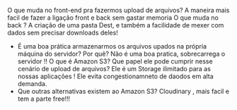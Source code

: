 O que muda no front-end pra fazermos upload de arquivos? 
A maneira mais facil de fazer a ligação front e back sem gastar memoria 
O que muda no back ?
A criação de uma pasta Dest, e também a facilidade de mexer com dados sem precisar downloads deles!
- É uma boa prática armazenarmos os arquivos upados na própria máquina do servidor? Por quê?
Não é uma boa pratica, sobrecarrega o servidor !! 
O que é Amazon S3? Que papel ele pode cumprir nesse cenário de upload de arquivos?
Ele é um Storage ilimitado para as nossas aplicações ! Ele evita congestionamneto de daodos em alta demanda.
- Que outras alternativas existem ao Amazon S3?
Cloudinary , mais facil e tem a parte free!!! 
